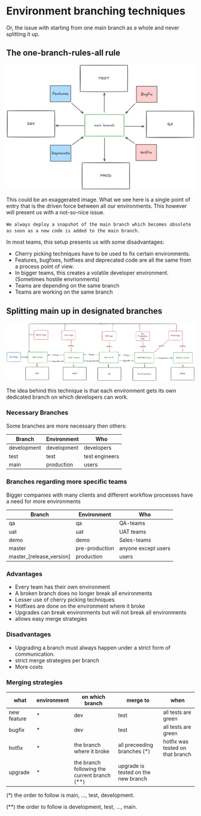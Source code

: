 # Environment branching techniques

Or, the issue with starting from one main branch as a whole and never splitting it up.

## The one-branch-rules-all rule

![Single Branch](../images/single_branch.png)

This could be an exaggerated image. What we see here is a single point of entry that is the driven force between all our environments. This however will present us with a not-so-nice issue.

`We always deploy a snapshot of the main branch which becomes obsolete as soon as a new code is added to the main branch.`

In most teams, this setup presents us with some disadvantages:

- Cherry picking techniques have to be used to fix certain environments.
- Features, bugfixes, hotfixes and deprecated code are all the same from a process point of view.
- In bigger teams, this creates a volatile developer environment. (Sometimes hostile envrionments)
- Teams are depending on the same branch
- Teams are working on the same branch

## Splitting main up in designated branches

![Multiple Environment Branch](../images/environment_branches.png)

The idea behind this technique is that each environment gets its own dedicated branch on which developers can work.

### Necessary Branches

Some branches are more necessary then others:

|Branch|Environment|Who
|--|--|--|
|development|development|developers
|test|test|test engineers
|main|production|users

### Branches regarding more specific teams

Bigger companies with many clients and different workflow processes have a need for more environments

|Branch|Environment|Who
|--|--|--|
|qa|qa|QA-teams
|uat|uat|UAT teams
|demo|demo|Sales-teams
|master|pre-production|anyone except users
|master_[release_version]|production|users

### Advantages

- Every team has their own environment
- A broken branch does no longer break all environments
- Lesser use of cherry picking techniques
- Hotfixes are done on the environment where it broke
- Upgrades can break environments but will not break all environments
- allows easy merge strategies

### Disadvantages

- Upgrading a branch must always happen under a strict form of communication.
- strict merge strategies per branch
- More costs

### Merging strategies
|what|environment|on which branch|merge to|when
|--|--|--|--|--|
|new feature|*|dev|test|all tests are green
|bugfix|*|dev|test|all tests are green
|hotfix|*|the branch where it broke|all preceeding branches (*)|hotfix was tested on that branch
|upgrade|*|the branch following the current branch (**)|upgrade is tested on the new branch

(*) the order to follow is main, ..., test, development. 

(**) the order to follow is development, test, ..., main. 
